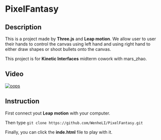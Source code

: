 # PixelFantasy

## Description
This is a project made by **Three.js** and **Leap motion**. We allow user to user
their hands to control the canvas using left hand and using right hand to either draw shapes
or shoot bullets onto the canvas.

This project is for **Kinetic Interfaces** midterm cowork with mars_zhao.

## Video

[![oops](https://img.youtube.com/vi/CoZa4juJYbQ/0.jpg)](https://www.youtube.com/watch?v=CoZa4juJYbQ)

## Instruction

First connect yout **Leap motion** with your computer.

Then type `git clone https://github.com/WenheLI/PixelFantasy.git`

Finally, you can click the **inde.html** file to play with it.

